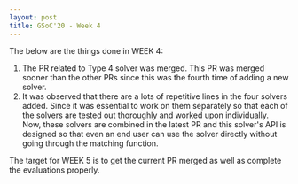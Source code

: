 ```yaml
---
layout: post
title: GSoC'20 - Week 4
---
```


The below are the things done in WEEK 4:

1. The PR related to Type 4 solver was merged. This PR was merged sooner than the other PRs since
   this was the fourth time of adding a new solver.
2. It was observed that there are a lots of repetitive lines in the four solvers added. Since it was
   essential to work on them separately so that each of the solvers are tested out thoroughly and
   worked upon individually. Now, these solvers are combined in the latest PR and this solver's 
   API is designed so that even an end user can use the solver directly without going through the
   matching function.
     
The target for WEEK 5 is to get the current PR merged as well as complete the evaluations properly.
